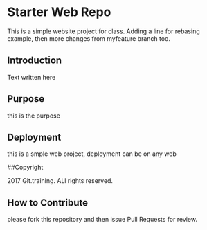 # Starter Web Repo
This is a simple website project for class. Adding a line for rebasing example, then more changes from myfeature branch too.
## Introduction
Text written here
## Purpose
this is the purpose
## Deployment

this is a smple web project, deployment can be on any web

##Copyright

2017 Git.training. ALl rights reserved.

## How to Contribute
please fork this repository and then issue Pull Requests for review.
